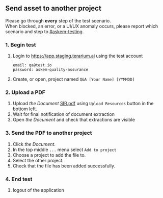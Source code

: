 ## Send asset to another project
Please go through __every__ step of the test scenario.\
When blocked, an error, or a UI/UX anomaly occurs, please report which scenario and step to [\#askem-testing](https://unchartedsoftware.slack.com/archives/C06FGLXB2CE).

### 1. Begin test
1. Login to https://app.staging.terarium.ai using the test account
    ```
    email: qa@test.io
    password: askem-quality-assurance
    ```
2. Create, or open, project named `Q&A [Your Name] [YYMMDD]`

### 2. Upload a PDF
1. Upload _the Document_ [SIR.pdf](data/SIR.pdf) using `Upload Resources` button in the bottom left.
2. Wait for final notification of document extraction
3. Open _the Document_ and check that extractions are visible

### 3. Send the PDF to another project
1. Click _the Document_.
2. In the top middle `...` menu select `Add to project`
3. Choose a project to add the file to.
4. Select the other project.
5. Check that the file has been added successfully.

### 4. End test
1. logout of the application
